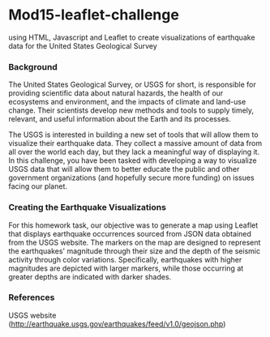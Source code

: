 # Mod15-leaflet-challenge
using HTML, Javascript and Leaflet to create visualizations of earthquake data for the United States Geological Survey
### Background

The United States Geological Survey, or USGS for short, is responsible for providing scientific data about natural hazards, the health of our ecosystems and environment, and the impacts of climate and land-use change. Their scientists develop new methods and tools to supply timely, relevant, and useful information about the Earth and its processes.

The USGS is interested in building a new set of tools that will allow them to visualize their earthquake data. They collect a massive amount of data from all over the world each day, but they lack a meaningful way of displaying it. In this challenge, you have been tasked with developing a way to visualize USGS data that will allow them to better educate the public and other government organizations (and hopefully secure more funding) on issues facing our planet.


### Creating the Earthquake Visualizations
For this homework task, our objective was to generate a map using Leaflet that displays earthquake occurrences sourced from JSON data obtained from the USGS website. The markers on the map are designed to represent the earthquakes' magnitude through their size and the depth of the seismic activity through color variations. Specifically, earthquakes with higher magnitudes are depicted with larger markers, while those occurring at greater depths are indicated with darker shades.

### References
USGS website (http://earthquake.usgs.gov/earthquakes/feed/v1.0/geojson.php)